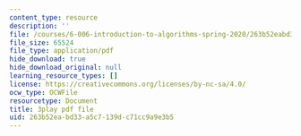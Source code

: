 ```yaml
---
content_type: resource
description: ''
file: /courses/6-006-introduction-to-algorithms-spring-2020/263b52eabd33a5c7139dc71cc9a9e3b5_5cF5Bgv59Sc.pdf
file_size: 65524
file_type: application/pdf
hide_download: true
hide_download_original: null
learning_resource_types: []
license: https://creativecommons.org/licenses/by-nc-sa/4.0/
ocw_type: OCWFile
resourcetype: Document
title: 3play pdf file
uid: 263b52ea-bd33-a5c7-139d-c71cc9a9e3b5
---
```

